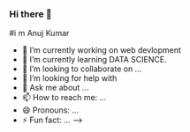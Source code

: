 ### Hi there 👋

#i m Anuj Kumar

- 🔭 I’m currently working on web devlopment
- 🌱 I’m currently learning DATA SCIENCE.
- 👯 I’m looking to collaborate on ...
- 🤔 I’m looking for help with 
- 💬 Ask me about ...
- 📫 How to reach me: ...
- 😄 Pronouns: ...
- ⚡ Fun fact: ...
-->
